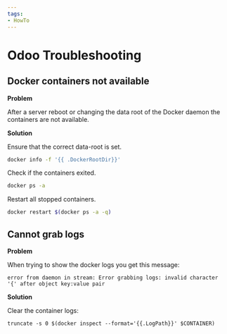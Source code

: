 ```yaml
---
tags:
- HowTo
---
```

# Odoo Troubleshooting

## Docker containers not available

**Problem**

After a server reboot or changing the data root of the Docker daemon the containers are not available.

**Solution**

Ensure that the correct data-root is set.

```bash
docker info -f '{{ .DockerRootDir}}'
```

Check if the containers exited.

```bash
docker ps -a
```

Restart all stopped containers.

```bash
docker restart $(docker ps -a -q)
```

## Cannot grab logs

**Problem**

When trying to show the docker logs you get this message:

```
error from daemon in stream: Error grabbing logs: invalid character '{' after object key:value pair
```

**Solution**

Clear the container logs:

```
truncate -s 0 $(docker inspect --format='{{.LogPath}}' $CONTAINER)
```